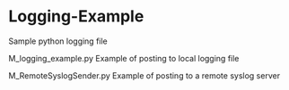 # Logging-Example
Sample python logging file

M_logging_example.py      Example of posting to local logging file

M_RemoteSyslogSender.py   Example of posting to a remote syslog server
